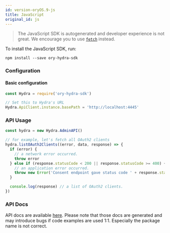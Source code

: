```yaml
---
id: version-oryOS.9-js
title: JavaScript
original_id: js
---
```


> The JavaScript SDK is autogenerated and developer experience is not great. We encourage you to
use [`fetch`](https://developer.mozilla.org/en-US/docs/Web/API/Fetch_API) instead.

To install the JavaScript SDK, run:

```
npm install --save ory-hydra-sdk
```

### Configuration

#### Basic configuration

```js
const Hydra = require('ory-hydra-sdk')

// Set this to Hydra's URL
Hydra.ApiClient.instance.basePath = 'http://localhost:4445'

```

### API Usage

```js
const hydra = new Hydra.AdminAPI()

// for example, let's fetch all OAuth2 clients
hydra.listOAuth2Clients((error, data, response) => {
  if (error) {
    // a network error occurred.
    throw error
  } else if (response.statusCode < 200 || response.statusCode >= 400) {
    // an application error occurred.
    throw new Error('Consent endpoint gave status code ' + response.statusCode + ', but status code 200 was expected.')
  }

  console.log(response) // a list of OAuth2 clients.
})
```

### API Docs

API docs are available [here](https://github.com/ory/hydra/blob/master/sdk/js/swagger/README.md).
Please note that those docs are generated and may introduce bugs if code examples are used 1:1. Especially
the package name is not correct.
